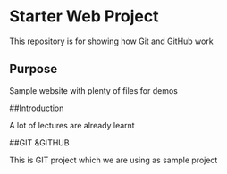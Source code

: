 # Starter Web Project

This repository is for showing how Git and GitHub work


## Purpose

Sample website with plenty of files for demos

##Introduction

A lot of lectures are already learnt 

##GIT &GITHUB

This is GIT project  which we are using as sample project 